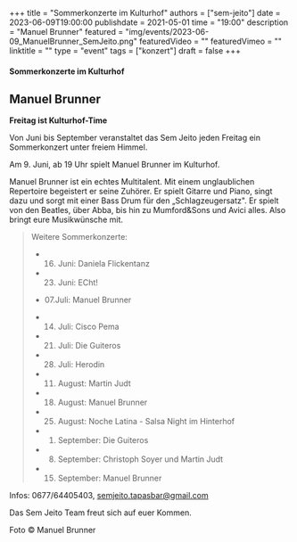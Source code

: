 +++
title = "Sommerkonzerte im Kulturhof"
authors = ["sem-jeito"]
date = 2023-06-09T19:00:00
publishdate = 2021-05-01
time = "19:00"
description = "Manuel Brunner"
featured = "img/events/2023-06-09_ManuelBrunner_SemJeito.png"
featuredVideo = ""
featuredVimeo = ""
linktitle = ""
type = "event"
tags = ["konzert"]
draft = false
+++


#### Sommerkonzerte im Kulturhof
## Manuel Brunner

**Freitag ist Kulturhof-Time**

Von Juni bis September veranstaltet das Sem Jeito jeden Freitag ein Sommerkonzert unter freiem Himmel.

Am 9. Juni, ab 19 Uhr spielt Manuel Brunner im Kulturhof.

Manuel Brunner ist ein echtes Multitalent. Mit einem unglaublichen Repertoire begeistert er seine Zuhörer. Er spielt Gitarre und Piano, singt dazu und sorgt mit einer Bass Drum für den „Schlagzeugersatz". Er spielt von den Beatles, über Abba, bis hin zu Mumford&Sons und Avici alles. Also bringt eure Musikwünsche mit.

>Weitere Sommerkonzerte:
>
> - 16. Juni: Daniela Flickentanz
>
> - 23. Juni: ECht!
>
> - 07.Juli: Manuel Brunner
> 
> - 14. Juli: Cisco Pema
> 
> - 21. Juli: Die Guiteros
>
> - 28. Juli: Herodin
>
> - 11. August: Martin Judt
>
> - 18. August: Manuel Brunner
>
> - 25. August: Noche Latina - Salsa Night im Hinterhof
>
> - 01. September: Die Guiteros
>
> - 08. September: Christoph Soyer und Martin Judt
>
> - 15. September: Manuel Brunner


Infos: 0677/64405403, semjeito.tapasbar@gmail.com

Das Sem Jeito Team freut sich auf euer Kommen.

Foto © Manuel Brunner

